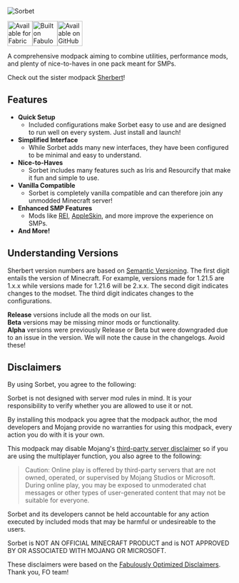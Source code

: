 ![Sorbet](https://cdn.modrinth.com/data/cached_images/626875649737ad203998333cc77e93b765655239.png)



<a href="https://fabricmc.net"><img alt="Available for Fabric" height="56" src="https://cdn.jsdelivr.net/npm/@intergrav/devins-badges@3/assets/cozy/supported/fabric_vector.svg"></a><a href="https://download.fo"><img alt="Built on Fabulously Optimized" height="56" src="https://cdn.jsdelivr.net/npm/@intergrav/devins-badges@3/assets/cozy/built-with/fabulously-optimized_vector.svg"></a><a href="https://github.com/Welsey0/Sorbet"><img alt="Available on GitHub" height="56" src="https://cdn.jsdelivr.net/npm/@intergrav/devins-badges@3/assets/cozy/available/github_vector.svg"></a>

A comprehensive modpack aiming to combine utilities, performance mods, and plenty of nice-to-haves in one pack meant for SMPs.

Check out the sister modpack [Sherbert](https://modrinth.com/modpack/Sherbert)!

## Features
- **Quick Setup**
  - Included configurations make Sorbet easy to use and are designed to run well on every system. Just install and launch!
- **Simplified Interface**
  - While Sorbet adds many new interfaces, they have been configured to be minimal and easy to understand.
- **Nice-to-Haves**
  - Sorbet includes many features such as Iris and Resourcify that make it fun and simple to use.
- **Vanilla Compatible**
  - Sorbet is completely vanilla compatible and can therefore join any unmodded Minecraft server!
- **Enhanced SMP Features**
  - Mods like [REI](https://modrinth.com/mod/rei), [AppleSkin](https://modrinth.com/mod/appleskin), and more improve the experience on SMPs.
- **And More!**

## Understanding Versions
Sherbert version numbers are based on [Semantic Versioning](https://www.geeksforgeeks.org/introduction-semantic-versioning/). The first digit entails the version of Minecraft. For example, versions made for 1.21.5 are 1.x.x while versions made for 1.21.6 will be 2.x.x. The second digit indicates changes to the modset. The third digit indicates changes to the configurations.

**Release** versions include all the mods on our list.\
**Beta** versions may be missing minor mods or functionality.\
**Alpha** versions were previously Release or Beta but were downgraded due to an issue in the version. We will note the cause in the changelogs. Avoid these!

## Disclaimers
By using Sorbet, you agree to the following:

Sorbet is not designed with server mod rules in mind. It is your responsibility to verify whether you are allowed to use it or not.

By installing this modpack you agree that the modpack author, the mod developers and Mojang provide no warranties for using this modpack, every action you do with it is your own.

This modpack may disable Mojang's [third-party server disclaimer](https://minecraft.wiki/w/File:Multiplayer_disclaimer.png) so if you are using the multiplayer function, you also agree to the following:
>Caution: Online play is offered by third-party servers that are not owned, operated, or supervised by Mojang Studios or Microsoft. During online play, you may be exposed to unmoderated chat messages or other types of user-generated content that may not be suitable for everyone.

Sorbet and its developers cannot be held accountable for any action executed by included mods that may be harmful or undesireable to the users. 

Sorbet is NOT AN OFFICIAL MINECRAFT PRODUCT and is NOT APPROVED BY OR ASSOCIATED WITH MOJANG OR MICROSOFT.

These disclaimers were based on the [Fabulously Optimized Disclaimers](https://wiki.download.fo/disclaimers). Thank you, FO team!